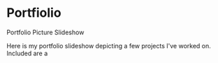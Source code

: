 # Portfiolio

Portfolio Picture Slideshow

Here is my portfolio slideshow depicting a few projects I've worked on. Included are a 
